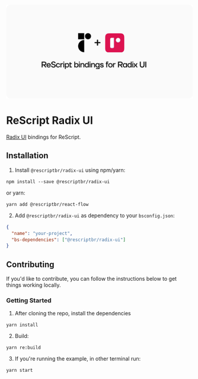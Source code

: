 <p align="center">
  <img src="./assets/cover.svg" />
  <br />
</p>

# ReScript Radix UI

[Radix UI](https://www.radix-ui.com/) bindings for ReScript.

## Installation

1. Install `@rescriptbr/radix-ui` using npm/yarn:

```
npm install --save @rescriptbr/radix-ui
```

or yarn:

```
yarn add @rescriptbr/react-flow
```

2. Add `@rescriptbr/radix-ui` as dependency to your `bsconfig.json`:

```json
{
  "name": "your-project",
  "bs-dependencies": ["@rescriptbr/radix-ui"]
}
```

## Contributing

If you'd like to contribute, you can follow the instructions below to get things working locally.

### Getting Started

1. After cloning the repo, install the dependencies

```
yarn install
```

2. Build:

```
yarn re:build
```

3. If you're running the example, in other terminal run:

```
yarn start
```
